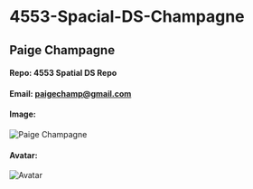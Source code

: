 # 4553-Spacial-DS-Champagne

## Paige Champagne
#### Repo: 4553 Spatial DS Repo
#### Email: paigechamp@gmail.com
#### Image:
![Paige Champagne](https://drive.google.com/file/d/1BrBzXNW1uUSAAGfVOaJllNeurkL-MOLt/view?usp=sharing)
#### Avatar:
![Avatar](https://cs.msutexas.edu/~griffin/zcloud/zcloud-files/einstein_avatar.png)